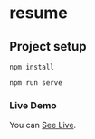 # resume

## Project setup
```
npm install
```

```
npm run serve
```

### Live Demo

You can [See Live](https://khachapuridze.github.io/Resume/).

